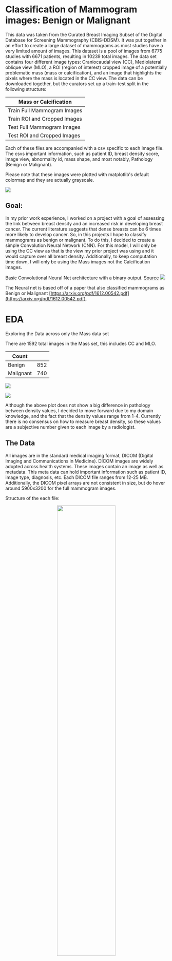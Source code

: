 # Classification of Mammogram images: Benign or Malignant
This data was taken from the Curated Breast Imaging Subset of the Digital Database for Screening Mammography (CBIS-DDSM). It was put together in an effort to create a large dataset of mammograms as most studies have a very limited amount of images. This dataset is a pool of images from 6775 studies with 6671 patients, resulting in 10239 total images. The data set contains four different image types: Craniocaudal view (CC), Mediolateral oblique view (MLO), a ROI (region of interest) cropped image of a potentially problematic mass (mass or calcification), and an image that highlights the pixels where the mass is located in the CC view. The data can be downloaded together, but the curators set up a train-test split in the following structure:

| Mass or Calcification|
|---|
|Train Full Mammogram Images|
|Train ROI and Cropped Images|
|Test Full Mammogram Images|
|Test ROI and Cropped Images|

Each of these files are accompanied with a csv specific to each Image file. The csvs important information, such as patient ID, breast density score, image view, abnormality id, mass shape, and most notably, Pathology (Benign or Malignant).


Please note that these images were plotted with matplotlib's default colormap and they are actually grayscale.

![](https://github.com/Clawton92/Classification_mammograms_cnn/blob/master/proposal/full_cc_mlo_roi.png)

## Goal:
In my prior work experience, I worked on a project with a goal of assessing the link between breast density and an increased risk in developing breast cancer. The current literature suggests that dense breasts can be 6 times more likely to develop cancer. So, in this projects I hope to classify mammograms as benign or malignant. To do this, I decided to create a simple Convolution Neural Network (CNN). For this model, I will only be using the CC view as that is the view my prior project was using and it would capture over all breast density. Additionally, to keep computation time down, I will only be using the Mass images not the Calcification images.


Basic Convolutional Neural Net architecture with a binary output. [Source](https://www.researchgate.net/figure/Illustration-of-Convolutional-Neural-Network-CNN-Architecture_fig3_322477802)
![](/Users/christopherlawton/galvanize/module_2/capstone_2/data_challenges/Illustration-of-Convolutional-Neural-Network-CNN-Architecture.png)

The Neural net is based off of a paper that also classified mammograms as Benign or Malignant [https://arxiv.org/pdf/1612.00542.pdf](https://arxiv.org/pdf/1612.00542.pdf).

# EDA

Exploring the Data across only the Mass data set

There are 1592 total images in the Mass set, this includes CC and MLO.

Count| |
------|---|
Benign| 852
Malignant| 740

![](https://github.com/Clawton92/Classification_mammograms_cnn/blob/master/graphs_images/path_image_view.png)

![](https://github.com/Clawton92/Classification_mammograms_cnn/blob/master/graphs_images/breast_density_pathology.png)

Although the above plot does not show a big difference in pathology between density values, I decided to move forward due to my domain knowledge, and the fact that the density values range from 1-4. Currently there is no consensus on how to measure breast density, so these values are a subjective number given to each image by a radiologist.


## The Data
All images are in the standard medical imaging format, DICOM (Digital Imaging and Communications in Medicine). DICOM images are widely adopted across health systems. These images contain an image as well as metadata. This meta data can hold important information such as patient ID, image type, diagnosis, etc. Each DICOM file ranges from 12-25 MB. Additionally, the DICOM pixel arrays are not consistent in size, but do hover around 5900x3200 for the full mammogram images.

Structure of the each file:

<p align="center"> <img src=https://github.com/Clawton92/Classification_mammograms_cnn/blob/master/data_challenges/Screen%20Shot%202018-11-15%20at%206.16.50%20PM.png width = "60%">

Note that each image is 3 directories deep from the parent and primarily named the same. In order to identify what these images actually contain, I used a python library called pydicom [https://pydicom.github.io/](https://pydicom.github.io/). When reading in an image with pydicom you can access the meta data and image as attributes.

![](https://github.com/Clawton92/Classification_mammograms_cnn/blob/master/data_challenges/dicom_meta_data.png)

###### Notable attributes:

Patient ID: Same name as the second directory for each image.

Patient Orientation: image view (CC, MLO)

Pixel array: allows my to grab the array into a numpy array using pydicom. Each array is uint16 data type, the pixel values range from 0-65535.

## Organizing and structuring the data  
As I stated above, to build the simple CNN, I will only be focusing on the Mass CC view. To capture this, I downloaded the train and test files that contain the full mammogram images. The image file was to large for my local machine, so they were downloaded to an external hard drive.

To use flow_from_directory in Keras, I will need the CC views from the test and train folders split into my own train, test, and hold out sets along with the pathology (diagnosis) of each image. Initially I thought the pathology would be accessible via the meta data, however, I found pathology was only available via the provided csvs. My first approach to giving each image its respective diagnosis was to walk through the directories, access the meta data and put it into a dataframe. From there I would map the patient IDs in the provided csv to the patient IDs I abstracted. However, when I did this, I found the dataframes to be of different lengths. It was difficult to find the exact reason as to why this was the case, but I speculate that it is due to the abnormality id column. In most cases there is a single abnormality per image, but in some cases there are more. Each patient seemed to have two images each, one CC and one MLO, and they can have multiple abnormalities for a single image. My next approach was to get the unique patients where abnormality ID == 1. But, that didn't work either, it seemed there are some images that don't start with and abnormality ID == 1, however this could represent duplicate images. After attempting several other methods, I finally found a string of numbers (patient UID) in the image path column in the csv that corresponded to a field in the meta data of each DICOM image. With this information, I walked through each directory with os.walk, matched the ID, view, and UID. I saved each image as a grayscale png and sent the images into a train and test folder and into their respective pathology folders, Benign or Malignant. I then further divided them into train, test, and hold out folders using a 70%(train), 20%(test), and 10%(hold) split.

Original csv structure:
![](https://github.com/Clawton92/Classification_mammograms_cnn/blob/master/data_challenges/csv_sample_mass.png)

![](https://github.com/Clawton92/Classification_mammograms_cnn/blob/master/data_challenges/csv_sample_mass_multiple_abnorm.png)

Final Mass CC images:

| Benign   |Malignant|
|---|---|---|---|
 | Train|  277 | 243|
 |Test | 79  | 69|
 | Hold out | 40  | 34|
 |Total | 396 | 346 |

742 total images

# More data struggles
Again, this data was initially to large to put on my local machine, so I conducted all the file transfer and conversion on the hard drive. When it came time to model, my data stream would break. After some sleuthing, I found several corrupted images that were created from the file transfer. I was able to clear some space to get the images onto my local machine and from there I complete the transfer again. This time, it seemed that all images were intact.


# Approach
Choosing the right image size.

##### (50x50)
![](https://github.com/Clawton92/Classification_mammograms_cnn/blob/master/graphs_images/img_50_compare.png)

##### (150x150)
![](https://github.com/Clawton92/Classification_mammograms_cnn/blob/master/graphs_images/img_150_compare.png)

I chose 150x150 for the image input size into my model as it was one of the smaller scales that I felt the density of a breast could potentially be measured.


I based my initial architecture for the CNN on the paper mentioned above. This is similar the my final model, shown below, but lacks a few layers and hyperparameters. This consisted of 3 convolutional blocks in the order conv2d with a 3x3 kernel - activation(relu) - maxpooling2 (2x2) these blocks were then followed by flatten layer, a dense layer with 128 neurons, activation with relu, a final dense layer of one neuron with the last activation function being sigmoid for binary classification, the loss function used is binary crossentropy.

# Training the CNN

Training my first model showed no learning through 7 epochs with a batch size of 60. The model remained around an accuracy of 0.55 and a loss of roughly 0.69. Note the y axis on both plots, these are essentially straight lines.

![](https://github.com/Clawton92/Classification_mammograms_cnn/blob/master/graphs_images/basic_model_accuracy.png)

![](https://github.com/Clawton92/Classification_mammograms_cnn/blob/master/graphs_images/basic_model_loss.png)

From here I tested various hyperparameters: batch_size, activation functions, kernel initializers, number of epochs, optimizers, learning rates, image augmentation (rotation, shifting, flipping), dropout, etc. However, no combination seemed to improve the metrics.

Unfortunately, the processing required for these models is large and my computer was having a hard time keeping up. In more than half of my runs, the model would get half way through one of the first 4 epochs and then break. I would like to explore more combinations using cloud computing.

The final architecture follows:


![](https://github.com/Clawton92/Classification_mammograms_cnn/blob/master/graphs_images/final_model.png)

The kernel and pool size remained the same, (3x3) and (2x2) respectively. A dense and activation layer was added as well as glorot normal kernel initialization in each conv2d and dense layer. This was recommended from the paper stated above. Training this final model showed the following. Again, note the y axis. There is no significant improvement in accuracy or loss.

![](https://github.com/Clawton92/Classification_mammograms_cnn/blob/master/graphs_images/final_model_train_val_accuracy.png)

![](https://github.com/Clawton92/Classification_mammograms_cnn/blob/master/graphs_images/final_model_train_val_loss.png)

# Visualizing convolution feature maps
Since the model did not seem to train well, I wanted to see what the feature maps held. Unfortunately, there were no easily interpretable patters. I would expect a feature map to find the edge of a breast, a general mass shape, or possibly a pattern in breast density, however, these feature maps do not display much interpretability of the model.

2nd Convolution layer
![](https://github.com/Clawton92/Classification_mammograms_cnn/blob/master/graphs_images/stitched_filters_4x4_conv2d_2.png)

3rd Convolution layer
![](https://github.com/Clawton92/Classification_mammograms_cnn/blob/master/graphs_images/stitched_filters_4x4_conv2d_3.png)

# Results

The final results of predicting on the hold out set.

|   |  Loss | Accuracy  |   
|---|---|---|
|Basic model | 0.69  | 0.54|
|Final model| 0.68  | 0.54|

All predictions probabilities in the basic model were within 0.005 of 0.47 and the final model predications were all around 0.46. So, depending on the threshold used, all images would be classified as Malignant if > 0.46 and Benign if < 0.46.


# Discussion
The final predictions on the hold out set suggest that the network is not learning and is taking a guess on each image. Beyond this, it is concerning that every change in the architecture and hyperparameters did not yield different results. My thought as to why this is occurring is due to sacrificing the resolution of the input images. Recall that the shape of the original images are around 5900x3200. Downsizing to 150x150 sacrifices a lot of important information. I believe that training a network with larger images and with greater computational power would allow the network to begin to learn patters.

# Future directions
Train the network using higher resolution images. Potentially crop the images so there is not as much empty space.

Missed EDA.

![](https://github.com/Clawton92/Classification_mammograms_cnn/blob/master/graphs_images/path_common_mass.png)

It would be interesting to training the network on the provided cropped images as it seems that learning the shapes of problematic masses could potentially lead to a better rate of classification.

After tuning the simple CNN, I would like to move on to Transfer learning. In the paper provided the researchers used GoogLeNet (inception v1). I would like to move to transfer learning with inception v3 in Keras.

